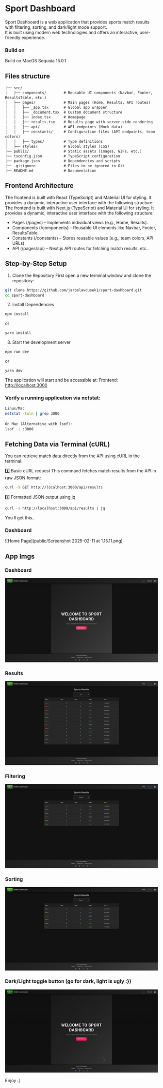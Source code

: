 # Sport Dashboard
Sport Dashboard is a web application that provides sports match results with filtering, sorting, and dark/light mode support.  
It is built using modern web technologies and offers an interactive, user-friendly experience.

### Build on
Build on MacOS Sequoia 15.0.1

## Files structure
```sport-dashboard/
│── src/
│   ├── components/        # Reusable UI components (Navbar, Footer, ResultsTable, etc.)
│   ├── pages/             # Main pages (Home, Results, API routes)
│   │   ├── _app.tsx       # Global app wrapper
│   │   ├── _document.tsx  # Custom document structure
│   │   ├── index.tsx      # Homepage
│   │   ├── results.tsx    # Results page with server-side rendering
│   │   ├── api/           # API endpoints (Mock data)
│   │   ├── constants/     # Configuration files (API endpoints, team colors)
│   │   ├── types/         # Type definitions
│   ├── styles/            # Global styles (CSS)
│── public/                # Static assets (images, GIFs, etc.)
│── tsconfig.json          # TypeScript configuration
│── package.json           # Dependencies and scripts
│── .gitignore             # Files to be ignored in Git
│── README.md              # Documentation
```

## Frontend Architecture
The frontend is built with React (TypeScript) and Material UI for styling. It provides a dynamic, interactive user interface with the following structure:  
The frontend is built with Next.js (TypeScript) and Material UI for styling. It provides a dynamic, interactive user interface with the following structure:

- Pages (/pages) – Implements individual views (e.g., Home, Results).
- Components (/components) – Reusable UI elements like Navbar, Footer, ResultsTable.
- Constants (/constants) – Stores reusable values (e.g., team colors, API URLs).
- API (/pages/api) – Next.js API routes for fetching match results.
etc..

## Step-by-Step Setup

1. Clone the Repository
First open a new terminal window and clone the repository:
```bash
git clone https://github.com/jaroslavdusek1/sport-dashboard.git
cd sport-dashboard
```

2. Install Dependencies
```bash
npm install
```
or
```bash
yarn install
```

3. Start the development server
```bash
npm run dev
```
or
```bash
yarn dev
```

The application will start and be accessible at:
Frontend: [http://localhost:3000](http://localhost:3000)  

### Verify a running application via netstat:
```bash
Linux/Mac
netstat -tuln | grep 3000

On Mac (Alternative with lsof):
lsof -i :3000
```
## Fetching Data via Terminal (cURL)
You can retrieve match data directly from the API using cURL in the terminal.

1️⃣ Basic cURL request
This command fetches match results from the API in raw JSON format:
```bash
curl -X GET http://localhost:3000/api/results
```
2️⃣ Formatted JSON output using jq
```bash
curl -s http://localhost:3000/api/results | jq
```

You ll get this..
### Dashboard
![Home Page](public/Screenshot 2025-02-11 at 1.15.11.png)

## App Imgs
### Dashboard
![Home Page](public/home.png)

### Results
![Home Page](public/results.png)

### Filtering
![Home Page](public/filtering.png)

### Sorting
![Home Page](public/sorting.png)

### Dark/Light toggle button (go for dark, light is ugly :})
<p align="center">
  <img src="public/light_dark.gif" width="1000" alt="Dark/Light Mode Toggle">
</p>


Enjoy :]
